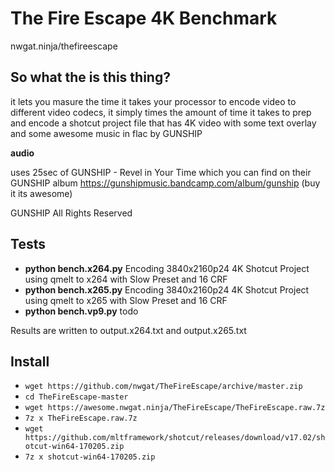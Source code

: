 # The Fire Escape 4K Benchmark
nwgat.ninja/thefireescape

## So what the is this thing?
it lets you masure the time it takes your processor to encode video to different video codecs, it simply times the amount of time it takes to prep and encode a shotcut project file that has 4K video with some text overlay and some awesome music in flac by GUNSHIP

**audio**

uses 25sec of GUNSHIP - Revel in Your Time which you can find on their GUNSHIP album
https://gunshipmusic.bandcamp.com/album/gunship (buy it its awesome)

GUNSHIP All Rights Reserved

## Tests

* **python bench.x264.py** Encoding 3840x2160p24 4K Shotcut Project using qmelt to x264 with Slow Preset and 16 CRF
* **python bench.x265.py** Encoding 3840x2160p24 4K Shotcut Project using qmelt to x265 with Slow Preset and 16 CRF 
* **python bench.vp9.py** todo

Results are written to output.x264.txt and output.x265.txt

## Install
* `wget https://github.com/nwgat/TheFireEscape/archive/master.zip`
* `cd TheFireEscape-master`
* `wget https://awesome.nwgat.ninja/TheFireEscape/TheFireEscape.raw.7z`
* `7z x TheFireEscape.raw.7z`
* `wget https://github.com/mltframework/shotcut/releases/download/v17.02/shotcut-win64-170205.zip`
* `7z x shotcut-win64-170205.zip`

